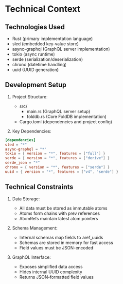 # Technical Context

## Technologies Used
- Rust (primary implementation language)
- sled (embedded key-value store)
- async-graphql (GraphQL server implementation)
- tokio (async runtime)
- serde (serialization/deserialization)
- chrono (datetime handling)
- uuid (UUID generation)

## Development Setup
1. Project Structure:
   - src/
     - main.rs (GraphQL server setup)
     - folddb.rs (Core FoldDB implementation)
   - Cargo.toml (dependencies and project config)

2. Key Dependencies:
```toml
[dependencies]
sled = "*"
async-graphql = "*"
tokio = { version = "*", features = ["full"] }
serde = { version = "*", features = ["derive"] }
serde_json = "*"
chrono = { version = "*", features = ["serde"] }
uuid = { version = "*", features = ["v4", "serde"] }
```

## Technical Constraints
1. Data Storage:
   - All data must be stored as immutable atoms
   - Atoms form chains with prev references
   - AtomRefs maintain latest atom pointers

2. Schema Management:
   - Internal schemas map fields to aref_uuids
   - Schemas are stored in memory for fast access
   - Field values must be JSON-encoded

3. GraphQL Interface:
   - Exposes simplified data access
   - Hides internal UUID complexity
   - Returns JSON-formatted field values
